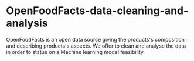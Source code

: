# OpenFoodFacts-data-cleaning-and-analysis
OpenFoodFacts is an open data source giving the products's composition and describing products's aspects. We offer to clean and analyse the data in order to statue on a Machine learning model feasibility.
